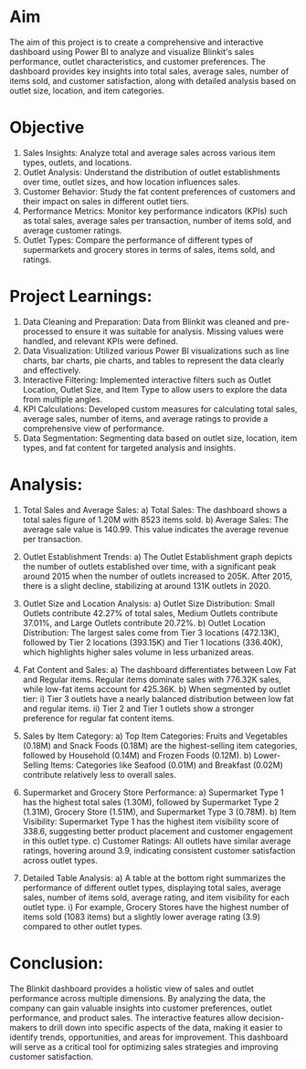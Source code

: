 # Aim
The aim of this project is to create a comprehensive and interactive dashboard using Power BI to analyze and visualize Blinkit's sales performance, outlet characteristics, and customer preferences. The dashboard provides key insights into total sales, average sales, number of items sold, and customer satisfaction, along with detailed analysis based on outlet size, location, and item categories.

# Objective
1. Sales Insights: Analyze total and average sales across various item types, outlets, and locations.
2. Outlet Analysis: Understand the distribution of outlet establishments over time, outlet sizes, and how location influences sales.
3. Customer Behavior: Study the fat content preferences of customers and their impact on sales in different outlet tiers.
4. Performance Metrics: Monitor key performance indicators (KPIs) such as total sales, average sales per transaction, number of items sold, and average customer ratings.
5. Outlet Types: Compare the performance of different types of supermarkets and grocery stores in terms of sales, items sold, and ratings.

# Project Learnings:
1. Data Cleaning and Preparation: Data from Blinkit was cleaned and pre-processed to ensure it was suitable for analysis. Missing values were handled, and relevant KPIs were defined.
2. Data Visualization: Utilized various Power BI visualizations such as line charts, bar charts, pie charts, and tables to represent the data clearly and effectively.
3. Interactive Filtering: Implemented interactive filters such as Outlet Location, Outlet Size, and Item Type to allow users to explore the data from multiple angles.
4. KPI Calculations: Developed custom measures for calculating total sales, average sales, number of items, and average ratings to provide a comprehensive view of performance.
5. Data Segmentation: Segmenting data based on outlet size, location, item types, and fat content for targeted analysis and insights.

# Analysis:
1. Total Sales and Average Sales:
   a) Total Sales: The dashboard shows a total sales figure of 1.20M with 8523 items sold.
   b) Average Sales: The average sale value is 140.99. This value indicates the average revenue per transaction.

2. Outlet Establishment Trends:
   a) The Outlet Establishment graph depicts the number of outlets established over time, with a significant peak around 2015 when the number of outlets increased to 205K. After 2015, there is a slight decline, stabilizing at around 131K outlets in 2020.

3. Outlet Size and Location Analysis:
   a) Outlet Size Distribution: Small Outlets contribute 42.27% of total sales, Medium Outlets contribute 37.01%, and Large Outlets contribute 20.72%.
   b) Outlet Location Distribution: The largest sales come from Tier 3 locations (472.13K), followed by Tier 2 locations (393.15K) and Tier 1 locations (336.40K), which highlights higher sales volume in less urbanized areas.

4. Fat Content and Sales:
   a) The dashboard differentiates between Low Fat and Regular items. Regular items dominate sales with 776.32K sales, while low-fat items account for 425.36K.
   b) When segmented by outlet tier:
     i) Tier 3 outlets have a nearly balanced distribution between low fat and regular items.
     ii) Tier 2 and Tier 1 outlets show a stronger preference for regular fat content items.

5. Sales by Item Category:
   a) Top Item Categories: Fruits and Vegetables (0.18M) and Snack Foods (0.18M) are the highest-selling item categories, followed by Household (0.14M) and Frozen Foods (0.12M).
   b) Lower-Selling Items: Categories like Seafood (0.01M) and Breakfast (0.02M) contribute relatively less to overall sales.

6. Supermarket and Grocery Store Performance:
   a) Supermarket Type 1 has the highest total sales (1.30M), followed by Supermarket Type 2 (1.31M), Grocery Store (1.51M), and Supermarket Type 3 (0.78M).
   b) Item Visibility: Supermarket Type 1 has the highest item visibility score of 338.6, suggesting better product placement and customer engagement in this outlet type.
   c) Customer Ratings: All outlets have similar average ratings, hovering around 3.9, indicating consistent customer satisfaction across outlet types.

7. Detailed Table Analysis:
   a) A table at the bottom right summarizes the performance of different outlet types, displaying total sales, average sales, number of items sold, average rating, and item visibility for each outlet type.
     i) For example, Grocery Stores have the highest number of items sold (1083 items) but a slightly lower average rating (3.9) compared to other outlet types.

# Conclusion:
The Blinkit dashboard provides a holistic view of sales and outlet performance across multiple dimensions. By analyzing the data, the company can gain valuable insights into customer preferences, outlet performance, and product sales. The interactive features allow decision-makers to drill down into specific aspects of the data, making it easier to identify trends, opportunities, and areas for improvement. This dashboard will serve as a critical tool for optimizing sales strategies and improving customer satisfaction.
